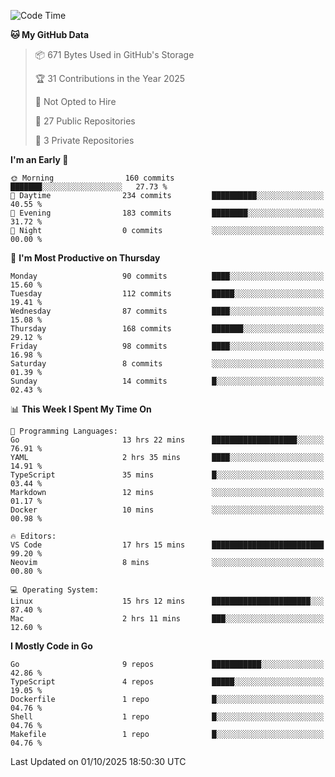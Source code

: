 <!--START_SECTION:waka-->
![Code Time](http://img.shields.io/badge/Code%20Time-1%2C516%20hrs%2044%20mins-blue)

**🐱 My GitHub Data** 

> 📦 671 Bytes Used in GitHub's Storage 
 > 
> 🏆 31 Contributions in the Year 2025
 > 
> 🚫 Not Opted to Hire
 > 
> 📜 27 Public Repositories 
 > 
> 🔑 3 Private Repositories 
 > 
**I'm an Early 🐤** 

```text
🌞 Morning                160 commits         ███████░░░░░░░░░░░░░░░░░░   27.73 % 
🌆 Daytime                234 commits         ██████████░░░░░░░░░░░░░░░   40.55 % 
🌃 Evening                183 commits         ████████░░░░░░░░░░░░░░░░░   31.72 % 
🌙 Night                  0 commits           ░░░░░░░░░░░░░░░░░░░░░░░░░   00.00 % 
```
📅 **I'm Most Productive on Thursday** 

```text
Monday                   90 commits          ████░░░░░░░░░░░░░░░░░░░░░   15.60 % 
Tuesday                  112 commits         █████░░░░░░░░░░░░░░░░░░░░   19.41 % 
Wednesday                87 commits          ████░░░░░░░░░░░░░░░░░░░░░   15.08 % 
Thursday                 168 commits         ███████░░░░░░░░░░░░░░░░░░   29.12 % 
Friday                   98 commits          ████░░░░░░░░░░░░░░░░░░░░░   16.98 % 
Saturday                 8 commits           ░░░░░░░░░░░░░░░░░░░░░░░░░   01.39 % 
Sunday                   14 commits          █░░░░░░░░░░░░░░░░░░░░░░░░   02.43 % 
```


📊 **This Week I Spent My Time On** 

```text
💬 Programming Languages: 
Go                       13 hrs 22 mins      ███████████████████░░░░░░   76.91 % 
YAML                     2 hrs 35 mins       ████░░░░░░░░░░░░░░░░░░░░░   14.91 % 
TypeScript               35 mins             █░░░░░░░░░░░░░░░░░░░░░░░░   03.44 % 
Markdown                 12 mins             ░░░░░░░░░░░░░░░░░░░░░░░░░   01.17 % 
Docker                   10 mins             ░░░░░░░░░░░░░░░░░░░░░░░░░   00.98 % 

🔥 Editors: 
VS Code                  17 hrs 15 mins      █████████████████████████   99.20 % 
Neovim                   8 mins              ░░░░░░░░░░░░░░░░░░░░░░░░░   00.80 % 

💻 Operating System: 
Linux                    15 hrs 12 mins      ██████████████████████░░░   87.40 % 
Mac                      2 hrs 11 mins       ███░░░░░░░░░░░░░░░░░░░░░░   12.60 % 
```

**I Mostly Code in Go** 

```text
Go                       9 repos             ███████████░░░░░░░░░░░░░░   42.86 % 
TypeScript               4 repos             █████░░░░░░░░░░░░░░░░░░░░   19.05 % 
Dockerfile               1 repo              █░░░░░░░░░░░░░░░░░░░░░░░░   04.76 % 
Shell                    1 repo              █░░░░░░░░░░░░░░░░░░░░░░░░   04.76 % 
Makefile                 1 repo              █░░░░░░░░░░░░░░░░░░░░░░░░   04.76 % 
```




 Last Updated on 01/10/2025 18:50:30 UTC
<!--END_SECTION:waka-->
